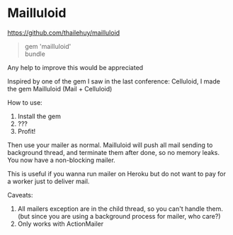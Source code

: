 Mailluloid
==========

https://github.com/thailehuy/mailluloid

> gem 'mailluloid' <br/>
> bundle

Any help to improve this would be appreciated

Inspired by one of the gem I saw in the last conference: Celluloid, I made the gem Mailluloid (Mail + Celluloid)

How to use:

1. Install the gem
2. ???
3. Profit!

Then use your mailer as normal. Mailluloid will push all mail sending to background thread, and terminate them after done, so no memory leaks. You now have a non-blocking mailer.

This is useful if you wanna run mailer on Heroku but do not want to pay for a worker just to deliver mail.

Caveats:

1. All mailers exception are in the child thread, so you can't handle them. (but since you are using a background process for mailer, who care?) <br/>
2. Only works with ActionMailer
